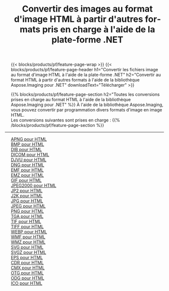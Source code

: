﻿---
title: Convertir des images au format d'image HTML à partir d'autres formats pris en charge à l'aide de la plate-forme .NET 
weight: 3920
url: /fr/net/conversion/to/html 
lang: fr
langdirlevel: 2
locales: zh-hans,ja,it,ru,de,es,fr,nl,id,lt,pl,pt,vi,tr,ko,zh-hant,ar,hi,th,sv,cs,uk,he
description: En utilisant Aspose.Imaging pour la bibliothèque .NET, il est facile de convertir en HTML à partir d'autres formats d'image pris en charge
---

{{< blocks/products/pf/feature-page-wrap >}}
{{< blocks/products/pf/feature-page-header h1="Convertir les fichiers image au format d'image HTML à l'aide de la plate-forme .NET" h2="Convertir au format HTML à partir d'autres formats à l'aide de la bibliothèque Aspose.Imaging pour .NET" downloadText="Télécharger" >}}


{{% blocks/products/pf/feature-page-section  h2="Toutes les conversions prises en charge au format HTML à l'aide de la bibliothèque Aspose.Imaging pour .NET" %}}
À l'aide de la bibliothèque Aspose.Imaging, vous pouvez convertir par programmation divers formats d'image en image HTML.
<br/>
Les conversions suivantes sont prises en charge :
{{% /blocks/products/pf/feature-page-section %}}
<div class="container-fluid productfamilypage bg-gray">
    <div class="convertypes bg-gray agp-content section">
        <div class="container">
		<hr style="margin-left:-20px;"/>
		<div class="row other-converters">
		    <div class='col-md-2 other-converter remove-lp remove-rp'><a href="/imaging/fr/net/conversion/apng-to-html" >APNG pour HTML</a></div>
<div class='col-md-2 other-converter remove-lp remove-rp'><a href="/imaging/fr/net/conversion/bmp-to-html" >BMP pour HTML</a></div>
<div class='col-md-2 other-converter remove-lp remove-rp'><a href="/imaging/fr/net/conversion/dib-to-html" >DIB pour HTML</a></div>
<div class='col-md-2 other-converter remove-lp remove-rp'><a href="/imaging/fr/net/conversion/dicom-to-html" >DICOM pour HTML</a></div>
<div class='col-md-2 other-converter remove-lp remove-rp'><a href="/imaging/fr/net/conversion/djvu-to-html" >DJVU pour HTML</a></div>
<div class='col-md-2 other-converter remove-lp remove-rp'><a href="/imaging/fr/net/conversion/dng-to-html" >DNG pour HTML</a></div>
<div class='col-md-2 other-converter remove-lp remove-rp'><a href="/imaging/fr/net/conversion/emf-to-html" >EMF pour HTML</a></div>
<div class='col-md-2 other-converter remove-lp remove-rp'><a href="/imaging/fr/net/conversion/emz-to-html" >EMZ pour HTML</a></div>
<div class='col-md-2 other-converter remove-lp remove-rp'><a href="/imaging/fr/net/conversion/gif-to-html" >GIF pour HTML</a></div>
<div class='col-md-2 other-converter remove-lp remove-rp'><a href="/imaging/fr/net/conversion/jpeg2000-to-html" >JPEG2000 pour HTML</a></div>
<div class='col-md-2 other-converter remove-lp remove-rp'><a href="/imaging/fr/net/conversion/jp2-to-html" >JP2 pour HTML</a></div>
<div class='col-md-2 other-converter remove-lp remove-rp'><a href="/imaging/fr/net/conversion/j2k-to-html" >J2K pour HTML</a></div>
<div class='col-md-2 other-converter remove-lp remove-rp'><a href="/imaging/fr/net/conversion/jpg-to-html" >JPG pour HTML</a></div>
<div class='col-md-2 other-converter remove-lp remove-rp'><a href="/imaging/fr/net/conversion/jpeg-to-html" >JPEG pour HTML</a></div>
<div class='col-md-2 other-converter remove-lp remove-rp'><a href="/imaging/fr/net/conversion/png-to-html" >PNG pour HTML</a></div>
<div class='col-md-2 other-converter remove-lp remove-rp'><a href="/imaging/fr/net/conversion/tga-to-html" >TGA pour HTML</a></div>
<div class='col-md-2 other-converter remove-lp remove-rp'><a href="/imaging/fr/net/conversion/tif-to-html" >TIF pour HTML</a></div>
<div class='col-md-2 other-converter remove-lp remove-rp'><a href="/imaging/fr/net/conversion/tiff-to-html" >TIFF pour HTML</a></div>
<div class='col-md-2 other-converter remove-lp remove-rp'><a href="/imaging/fr/net/conversion/webp-to-html" >WEBP pour HTML</a></div>
<div class='col-md-2 other-converter remove-lp remove-rp'><a href="/imaging/fr/net/conversion/wmf-to-html" >WMF pour HTML</a></div>
<div class='col-md-2 other-converter remove-lp remove-rp'><a href="/imaging/fr/net/conversion/wmz-to-html" >WMZ pour HTML</a></div>
<div class='col-md-2 other-converter remove-lp remove-rp'><a href="/imaging/fr/net/conversion/svg-to-html" >SVG pour HTML</a></div>
<div class='col-md-2 other-converter remove-lp remove-rp'><a href="/imaging/fr/net/conversion/svgz-to-html" >SVGZ pour HTML</a></div>
<div class='col-md-2 other-converter remove-lp remove-rp'><a href="/imaging/fr/net/conversion/eps-to-html" >EPS pour HTML</a></div>
<div class='col-md-2 other-converter remove-lp remove-rp'><a href="/imaging/fr/net/conversion/cdr-to-html" >CDR pour HTML</a></div>
<div class='col-md-2 other-converter remove-lp remove-rp'><a href="/imaging/fr/net/conversion/cmx-to-html" >CMX pour HTML</a></div>
<div class='col-md-2 other-converter remove-lp remove-rp'><a href="/imaging/fr/net/conversion/otg-to-html" >OTG pour HTML</a></div>
<div class='col-md-2 other-converter remove-lp remove-rp'><a href="/imaging/fr/net/conversion/odg-to-html" >ODG pour HTML</a></div>
<div class='col-md-2 other-converter remove-lp remove-rp'><a href="/imaging/fr/net/conversion/ico-to-html" >ICO pour HTML</a></div>
                </div>
        </div>
    </div>
</div>
<br/>

